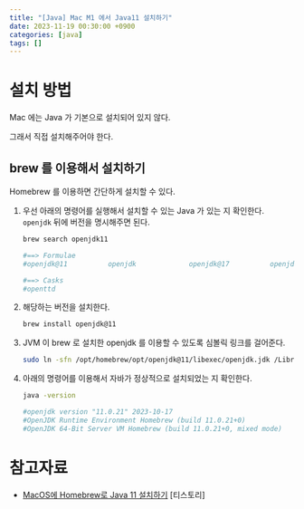 ```yaml
---
title: "[Java] Mac M1 에서 Java11 설치하기"
date: 2023-11-19 00:30:00 +0900
categories: [java]
tags: []
---
```


# 설치 방법

Mac 에는 Java 가 기본으로 설치되어 있지 않다.

그래서 직접 설치해주어야 한다.

## brew 를 이용해서 설치하기

Homebrew 를 이용하면 간단하게 설치할 수 있다.

1. 우선 아래의 명령어를 실행해서 설치할 수 있는 Java 가 있는 지 확인한다. `openjdk` 뒤에 버전을 명시해주면 된다.

    ```bash
    brew search openjdk11

    #==> Formulae
    #openjdk@11          openjdk             openjdk@17          openjdk@8

    #==> Casks
    #openttd
    ```

2. 해당하는 버전을 설치한다.

    ```bash
    brew install openjdk@11
    ```

3. JVM 이 brew 로 설치한 openjdk 를 이용할 수 있도록 심볼릭 링크를 걸어준다.

    ```bash
    sudo ln -sfn /opt/homebrew/opt/openjdk@11/libexec/openjdk.jdk /Library/Java/JavaVirtualMachines/openjdk-11.jdk
    ```

4. 아래의 명령어를 이용해서 자바가 정상적으로 설치되었는 지 확인한다.

    ```bash
    java -version

    #openjdk version "11.0.21" 2023-10-17
    #OpenJDK Runtime Environment Homebrew (build 11.0.21+0)
    #OpenJDK 64-Bit Server VM Homebrew (build 11.0.21+0, mixed mode)
    ```


# 참고자료

- [MacOS에 Homebrew로 Java 11 설치하기](https://willnfate.tistory.com/entry/MacOS%EC%97%90-Homebrew%EB%A1%9C-Java-11-%EC%84%A4%EC%B9%98%ED%95%98%EA%B8%B0) [티스토리]